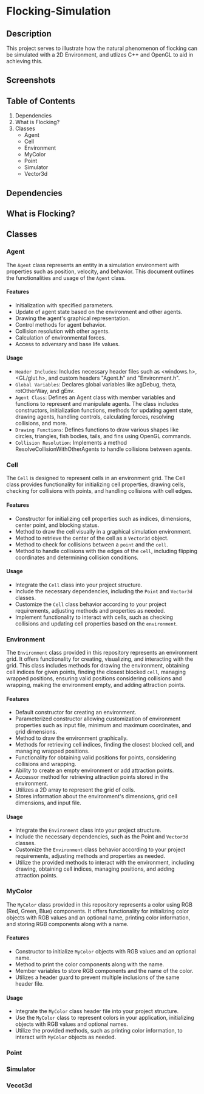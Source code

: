 # Flocking-Simulation

## Description

This project serves to illustrate how the natural phenomenon of flocking can be simulated with a 2D Environment, and utlizes C++ and OpenGL to aid in achieving this. 

## Screenshots

## Table of Contents
1. Dependencies
2. What is Flocking?
3. Classes
    - Agent
    - Cell
    - Environment
    - MyColor
    - Point
    - Simulator
    - Vector3d

## Dependencies

## What is Flocking?

## Classes

### Agent

The `Agent` class represents an entity in a simulation environment with properties such as position, velocity, and behavior. This document outlines the functionalities and usage of the `Agent` class.

#### Features

- Initialization with specified parameters.
- Update of agent state based on the environment and other agents.
- Drawing the agent's graphical representation.
- Control methods for agent behavior.
- Collision resolution with other agents.
- Calculation of environmental forces.
- Access to adversary and base life values.

#### Usage

- `Header Includes`: Includes necessary header files such as <windows.h>, <GL/glut.h>, and custom headers "Agent.h" and "Environment.h".
- `Global Variables`: Declares global variables like agDebug, theta, rotOtherWay, and gEnv.
- `Agent Class`: Defines an Agent class with member variables and functions to represent and manipulate agents. The class includes constructors, initialization functions, methods for updating agent state, drawing agents, handling controls, calculating forces, resolving collisions, and more.
- `Drawing Functions`: Defines functions to draw various shapes like circles, triangles, fish bodies, tails, and fins using OpenGL commands.
- `Collision Resolution`: Implements a method ResolveCollisionWithOtherAgents to handle collisions between agents. 

### Cell

The `Cell` is designed to represent cells in an environment grid. The Cell class provides functionality for initializing cell properties, drawing cells, checking for collisions with points, and handling collisions with cell edges.

#### Features

- Constructor for initializing cell properties such as indices, dimensions, center point, and blocking status.
- Method to draw the cell visually in a graphical simulation environment.
- Method to retrieve the center of the cell as a `Vector3d` object.
- Method to check for collisions between a `point` and the `cell`.
- Method to handle collisions with the edges of the `cell`, including flipping coordinates and determining collision conditions.

#### Usage 

- Integrate the `Cell` class into your project structure.
- Include the necessary dependencies, including the `Point` and `Vector3d` classes.
- Customize the `Cell` class behavior according to your project requirements, adjusting methods and properties as needed.
- Implement functionality to interact with cells, such as checking collisions and updating cell properties based on the `environment`.

### Environment

The `Environment` class provided in this repository represents an environment grid. It offers functionality for creating, visualizing, and interacting with the grid. This class includes methods for drawing the environment, obtaining cell indices for given points, finding the closest blocked `cell`, managing wrapped positions, ensuring valid positions considering collisions and wrapping, making the environment empty, and adding attraction points.

#### Features

- Default constructor for creating an environment.
- Parameterized constructor allowing customization of environment properties such as input file, minimum and maximum coordinates, and grid dimensions.
- Method to draw the environment graphically.
- Methods for retrieving cell indices, finding the closest blocked cell, and managing wrapped positions.
- Functionality for obtaining valid positions for points, considering collisions and wrapping.
- Ability to create an empty environment or add attraction points.
- Accessor method for retrieving attraction points stored in the environment.
- Utilizes a 2D array to represent the grid of cells.
- Stores information about the environment's dimensions, grid cell dimensions, and input file.

#### Usage

- Integrate the `Environment` class into your project structure.
- Include the necessary dependencies, such as the Point and `Vector3d` classes.
- Customize the `Environment` class behavior according to your project requirements, adjusting methods and properties as needed.
- Utilize the provided methods to interact with the environment, including drawing, obtaining cell indices, managing positions, and adding attraction points.

### MyColor

The `MyColor` class provided in this repository represents a color using RGB (Red, Green, Blue) components. It offers functionality for initializing color objects with RGB values and an optional name, printing color information, and storing RGB components along with a name.

#### Features 

- Constructor to initialize `MyColor` objects with RGB values and an optional name.
- Method to print the color components along with the name.
- Member variables to store RGB components and the name of the color.
- Utilizes a header guard to prevent multiple inclusions of the same header file.

#### Usage

- Integrate the `MyColor` class header file into your project structure.
- Use the `MyColor` class to represent colors in your application, initializing objects with RGB values and optional names.
- Utilize the provided methods, such as printing color information, to interact with `MyColor` objects as needed.

### Point

### Simulator

### Vecot3d
